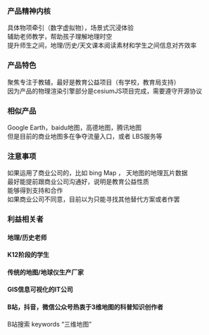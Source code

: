 
### 产品精神内核
具体物项牵引（数字虚拟物），场景式沉浸体验    
辅助老师教学，帮助孩子理解地理时空    
提升师生之间，地理/历史/天文课本阅读素材和学生之间信息对齐效率   

### 产品特色
聚焦专注于教辅，最好是教育公益项目（有学校，教育局支持）   
因为产品的物理渲染引擎部分是cesiumJS项目完成，需要遵守开源协议   
  
### 相似产品
Google Earth，baidu地图，高德地图，腾讯地图   
但是目前的商业地图多在争夺流量入口，或者 LBS服务等

### 注意事项  
如果运用了商业公司的，比如 bing Map ， 天地图的地理瓦片数据   
最好能提前跟商业公司沟通好，说明是教育公益性质   
能够得到支持和合作   
如果商业公司不同意，目前以为只能寻找其他替代方案或者作罢    

### 利益相关者
#### 地理/历史老师
#### K12阶段的学生
#### 传统的地图/地球仪生产厂家
#### GIS信息可视化的IT公司
#### B站，抖音，微信公众号热衷于3维地图的科普知识创作者
B站搜索 keywords “三维地图”
